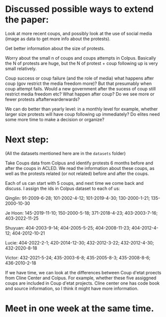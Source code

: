 # Discussed possible ways to extend the paper:

Look at more recent coups, and possibly look at the use of social media (image as data to get more info about the protests).

Get better information about the size of protests.

Worry about the small n of coups and coups attempts in Colpus. Basically the N of protests are huge, but the N of protest + coup following up is very small relatively.

Coup success or coup failure (and the role of media)
what happens after coup (gov restrict the media freedom more)? But that presumably when coup attempt fails. Would a new government after the sucess of coup still restrict media freedom etc?
What happen after coup? Do we see more or fewer protests aftafterwarderwards?

We can do better than yearly level: in a monthly level for example, whether larger size protests will have coup following up immediately? Do elites need some more time to make a decision or organize?

# Next step:
(All the datasets mentioned here are in the `datasets` folder)

Take Coups data from Colpus and identify protests 6 months before and after the coups in ACLED. We read the information about these coups, as well as the protests related (or not related) before and after the coups. 

Each of us can start with 5 coups, and next time we come back and discuss. I assign the ids in Colpus dataset to each of us:

Qinglin: 
91-2009-6-28; 101-2002-4-12; 101-2019-4-30; 130-2000-1-21; 135-2000-10-30

Je Hoon:
145-2019-11-10; 150-2000-5-18; 371-2018-4-23; 403-2003-7-16; 403-2022-11-25

Shuyuan: 
404-2003-9-14; 404-2005-5-25; 404-2008-11-23; 404-2012-4-12; 404-2012-10-21

Lucie: 
404-2022-2-1; 420-2014-12-30; 432-2012-3-22; 432-2012-4-30; 432-2020-8-18

Victor:
432-2021-5-24; 435-2003-6-8; 435-2005-8-3; 435-2008-8-6; 436-2010-2-18


If we have time, we can look at the differences between Coup d'etat proects from Cline Center and Colpus. For example, whether these five assiggned coups are included in Coup d'etat projects. Cline center one has code book and source information, so I think it might have more information.

# Meet in one week at the same time.


